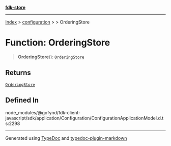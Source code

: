 [**fdk-store**](../../../README.md)
***

[Index](../../../API.md) > [configuration](../../README.md) > [<internal>](../README.md) > OrderingStore

# Function: OrderingStore

> **OrderingStore**(): [`OrderingStore`](../type-aliases/type-alias.OrderingStore.md)

## Returns

[`OrderingStore`](../type-aliases/type-alias.OrderingStore.md)

## Defined In

node\_modules/@gofynd/fdk-client-javascript/sdk/application/Configuration/ConfigurationApplicationModel.d.ts:2298

***
Generated using [TypeDoc](https://typedoc.org/) and [typedoc-plugin-markdown](https://www.npmjs.com/package/typedoc-plugin-markdown)
